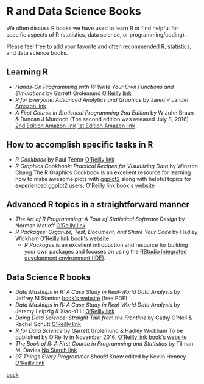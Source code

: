 # R and Data Science Books
We often discuss R books we have used to learn R or find helpful for specific aspects of R (statistics, data science, or programming/coding). 

Please feel free to add your favorite and often recommended R, statistics, and data science books.


## Learning R

- _Hands-On Programming with R: Write Your Own Functions and Simulations_
by Garrett Grolemund
[O'Reilly link](http://shop.oreilly.com/product/0636920028574.do)
- _R for Everyone: Advanced Analytics and Graphics_
by Jared P Lander
[Amazon link](https://www.amazon.com/Everyone-Advanced-Analytics-Graphics-Addison-Wesley/dp/0321888030/ref=sr_1_1?)
- _A First Course in Statistical Programming 2nd Edition_
by W John Braun & Duncan J Murdoch (The second edition was released July 8, 2016)
[2nd Edition Amazon link](https://www.amazon.com/First-Course-Statistical-Programming/dp/1107576466/ref=sr_1_1?)
[1st Edition Amazon link](https://www.amazon.com/First-Course-Statistical-Programming/dp/0521694248/ref=pd_sim_sbs_14_1?)


## How to accomplish specific tasks in R

- _R Cookbook_ 
by Paul Teetor
[O'Reilly link](http://shop.oreilly.com/product/9780596809164.do)
- _R Graphics Cookbook: Practical Recipes for Visualizing Data_
by Winston Chang
The R Graphics Cookbook is an excellent resource for learning how to make awesome plots with [ggplot2](http://ggplot2.tidyverse.org/index.html) along with helpful topics for experienced ggplot2 users.
[O'Reilly link](http://shop.oreilly.com/product/0636920023135.do)
[book's website](http://www.cookbook-r.com/)




## Advanced R topics in a straightforward manner

- _The Art of R Programming: A Tour of Statistical Software Design_
by Norman Matloff
[O'Reilly link](http://shop.oreilly.com/product/9781593273842.do)
- _R Packages: Organize, Test, Document, and Share Your Code_
by Hadley Wickham
[O'Reilly link](http://shop.oreilly.com/product/0636920034421.do)
[book's website](http://r-pkgs.had.co.nz/)
  - _R Packages_ is an excellent introduction and resource for building your own packages and focuses on using the [RStudio integrated development environment (IDE)](https://www.rstudio.com/products/RStudio/).



## Data Science R books

- _Data Mashups in R: A Case Study in Real-World Data Analysis_
by Jeffrey M Stanton
[book's website](http://surface.syr.edu/istpub/165/) (free PDF)
- _Data Mashups in R: A Case Study in Real-World Data Analysis_
by Jeremy Leipzig & Xiao-Yi Li
[O'Reilly link](http://shop.oreilly.com/product/0636920018438.do)
- _Doing Data Science: Straight Talk from the Frontline_
by Cathy O'Neil & Rachel Schutt
[O'Reilly link](http://shop.oreilly.com/product/0636920028529.do)
- _R for Data Science_
by Garrett Grolemund & Hadley Wickham
To be published by O’Reilly in November 2016.
[O'Reilly link](http://shop.oreilly.com/product/0636920034407.do)
[book's website](http://r4ds.had.co.nz/)
- _The Book of R: A First Course in Programming and Statistics_
by Tilman M. Davies
[No Starch link](https://www.nostarch.com/bookofr)
- _97 Things Every Programmer Should Know_
edited by Kevlin Henney
[O'Reilly link](http://shop.oreilly.com/product/9780596809492.do)


[back](../)

